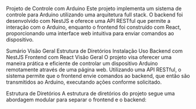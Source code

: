 Projeto de Controle com Arduino
Este projeto implementa um sistema de controle para Arduino utilizando uma arquitetura full stack. O backend foi desenvolvido com NestJS e oferece uma API RESTful que permite a interação com o Arduino, enquanto o frontend foi construído com React, proporcionando uma interface web intuitiva para enviar comandos ao dispositivo.

Sumário
Visão Geral
Estrutura de Diretórios
Instalação
Uso
Backend com NestJS
Frontend com React
Visão Geral
O projeto visa oferecer uma maneira prática e eficiente de controlar um dispositivo Arduino remotamente através de uma página web. Utilizando uma API RESTful, o sistema permite que o frontend envie comandos ao backend, que então são transmitidos ao Arduino, executando ações conforme solicitado.

Estrutura de Diretórios
A estrutura de diretórios do projeto segue uma abordagem modular para separar o frontend e o backend:
